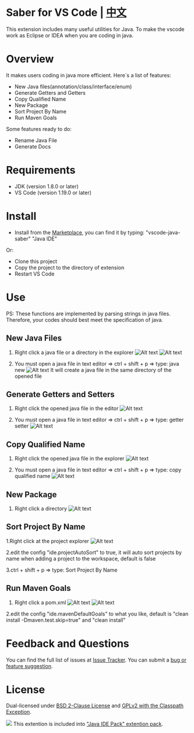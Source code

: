 # Saber for VS Code | [中文](README_CN.md)
This extension includes many useful utilities for Java. To make the vscode work as Eclipse or IDEA when you are coding in java.

# Overview
It makes users coding in java more efficient. Here`s a list of features:
* New Java files(annotation/class/interface/enum)
* Generate Getters and Getters
* Copy Qualified Name
* New Package
* Sort Project By Name
* Run Maven Goals

Some features ready to do:
* Rename Java File
* Generate Docs

# Requirements
* JDK (version 1.8.0 or later)
* VS Code (version 1.19.0 or later)

# Install
* Install from the [Marketplace](https://marketplace.visualstudio.com/), you can find it by typing: "vscode-java-saber" "Java IDE"

Or:  

* Clone this project
* Copy the project to the directory of extension
* Restart VS Code

# Use
PS: These functions are implemented by parsing strings in java files. Therefore, your codes should best meet the specification of java.

## New Java Files
1. Right click a java file or a directory in the explorer
![Alt text](./preview/java.ide.new.files.menu.png)
![Alt text](./preview/java.ide.new.files.png)

2. You must open a java file in text editor => ctrl + shift + p => type: java new
![Alt text](./preview/java.ide.new.java.file.cmd.png)
It will create a java file in the same directory of the opened file

## Generate Getters and Setters
1. Right click the opened java file in the editor
![Alt text](./preview/java.ide.generate.getter.setter.png)

2. You must open a java file in text editor => ctrl + shift + p => type: getter setter
![Alt text](./preview/java.ide.generate.getter.setter.cmd.png)

## Copy Qualified Name
1. Right click the opened java file in the explorer
![Alt text](./preview/java.ide.copy.qualified.name.png)

2. You must open a java file in text editor => ctrl + shift + p => type: copy qualified name
![Alt text](./preview/java.ide.copy.qualified.name.cmd.png)

## New Package
1. Right click a directory
![Alt text](./preview/java.ide.new.package.png)

## Sort Project By Name
1.Right click at the project explorer
![Alt text](./preview/java.ide.sort.project.menu.png)

2.edit the config "ide.projectAutoSort" to true, it will auto sort projects by name when adding a project to the workspace, default is false

3.ctrl + shift + p => type: Sort Project By Name

## Run Maven Goals
1. Right click a pom.xml
![Alt text](./preview/java.ide.run.as.menu.png)
![Alt text](./preview/java.ide.run.as.goals.png)

2.edit the config "ide.mavenDefaultGoals" to what you like, default is "clean install -Dmaven.test.skip=true" and "clean install"

# Feedback and Questions
You can find the full list of issues at [Issue Tracker](https://github.com/jiangdequan/vscode-java-saber/issues). You can submit a [bug or feature suggestion](https://github.com/jiangdequan/vscode-java-saber/issues/new).

# License
Dual-licensed under [BSD 2-Clause License](http://opensource.org/licenses/BSD-2-Clause) and [GPLv2 with the Classpath Exception](http://openjdk.java.net/legal/gplv2+ce.html).

![](https://raw.githubusercontent.com/paulvi/vscode-java-ide-pack/master/duke-plug.png)
This extention is included into ["Java IDE Pack" extention pack](https://github.com/paulvi/vscode-java-ide-pack/).
